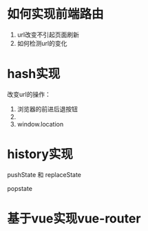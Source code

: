 # 如何实现前端路由
1. url改变不引起页面刷新
2. 如何检测url的变化

# hash实现
改变url的操作：
1. 浏览器的前进后退按钮
2. <a></a>
3. window.location


# history实现
pushState 和 replaceState 

popstate


# 基于vue实现vue-router